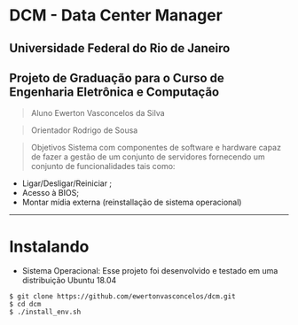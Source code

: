 # DCM - Data Center Manager 
## Universidade Federal do Rio de Janeiro
## Projeto de Graduação para o Curso de Engenharia Eletrônica e Computação
> Aluno
Ewerton Vasconcelos da Silva

> Orientador
Rodrigo de Sousa 

> Objetivos
Sistema com componentes de software e hardware capaz de fazer a gestão de um conjunto de servidores fornecendo um conjunto de funcionalidades tais como: 
* Ligar/Desligar/Reiniciar ;
* Acesso à BIOS;
* Montar mídia externa (reinstallação de sistema operacional)
  
-----
# Instalando

* Sistema Operacional: Esse projeto foi desenvolvido e testado em uma distribuição Ubuntu 18.04

```
$ git clone https://github.com/ewertonvasconcelos/dcm.git
$ cd dcm
$ ./install_env.sh
```